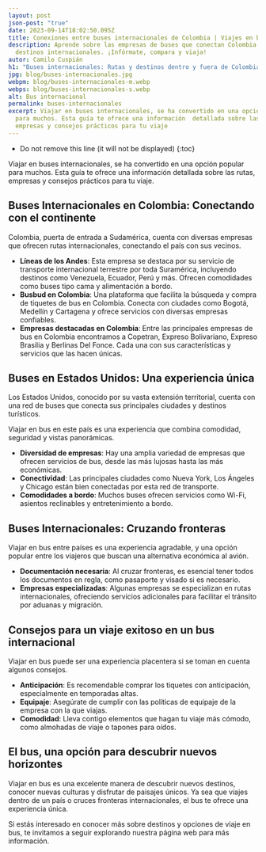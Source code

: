 ```yaml
---
layout: post
json-post: "true"
date: 2023-09-14T18:02:50.095Z
title: Conexiones entre buses internacionales de Colombia | Viajes en bus
description: Aprende sobre las empresas de buses que conectan Colombia con
  destinos internacionales. ¡Infórmate, compara y viaja!
autor: Camilo Cuspián
h1: "Buses internacionales: Rutas y destinos dentro y fuera de Colombia"
jpg: blog/buses-internacionales.jpg
webpm: blog/buses-internacionales-m.webp
webps: blog/buses-internacionales-s.webp
alt: Bus internacional
permalink: buses-internacionales
excerpt: Viajar en buses internacionales, se ha convertido en una opción popular
  para muchos. Esta guía te ofrece una información  detallada sobre las rutas,
  empresas y consejos prácticos para tu viaje
---
```

* Do not remove this line (it will not be displayed)
  {:toc}

Viajar en buses internacionales, se ha convertido en una opción popular para muchos. Esta guía te ofrece una información  detallada sobre las rutas, empresas y consejos prácticos para tu viaje.

## Buses Internacionales en Colombia: Conectando con el continente

Colombia, puerta de entrada a Sudamérica, cuenta con diversas empresas que ofrecen rutas internacionales, conectando el país con sus vecinos.

* **Líneas de los Andes**: Esta empresa se destaca por su servicio de transporte internacional terrestre por toda Suramérica, incluyendo destinos como Venezuela, Ecuador, Perú y más. Ofrecen comodidades como buses tipo cama y alimentación a bordo.
* **Busbud en Colombia**: Una plataforma que facilita la búsqueda y compra de tiquetes de bus en Colombia. Conecta con ciudades como Bogotá, Medellín y Cartagena y ofrece servicios con diversas empresas confiables.
* **Empresas destacadas en Colombia**: Entre las principales empresas de bus en Colombia encontramos a Copetran, Expreso Bolivariano, Expreso Brasilia y Berlinas Del Fonce. Cada una con sus características y servicios que las hacen únicas.



## Buses en Estados Unidos: Una experiencia única

Los Estados Unidos, conocido por su vasta extensión territorial, cuenta con una red de buses que conecta sus principales ciudades y destinos turísticos. 

Viajar en bus en este país es una experiencia que combina comodidad, seguridad y vistas panorámicas.

* **Diversidad de empresas**: Hay una amplia variedad de empresas que ofrecen servicios de bus, desde las más lujosas hasta las más económicas.
* **Conectividad**: Las principales ciudades como Nueva York, Los Ángeles y Chicago están bien conectadas por esta red de transporte.
* **Comodidades a bordo**: Muchos buses ofrecen servicios como Wi-Fi, asientos reclinables y entretenimiento a bordo.

## Buses Internacionales: Cruzando fronteras

Viajar en bus entre países es una experiencia agradable, y una opción popular entre los viajeros que buscan una alternativa económica al avión.  

* **Documentación necesaria**: Al cruzar fronteras, es esencial tener todos los documentos en regla, como pasaporte y visado si es necesario.
* **Empresas especializadas**: Algunas empresas se especializan en rutas internacionales, ofreciendo servicios adicionales para facilitar el tránsito por aduanas y migración.

## Consejos para  un viaje exitoso en un bus internacional 

Viajar en bus puede ser una experiencia placentera si se toman en cuenta algunos consejos.

* **Anticipación**: Es recomendable comprar los tiquetes con anticipación, especialmente en temporadas altas.
* **Equipaje**: Asegúrate de cumplir con las políticas de equipaje de la empresa con la que viajas.
* **Comodidad**: Lleva contigo elementos que hagan tu viaje más cómodo, como almohadas de viaje o tapones para oídos.

## El bus, una opción para descubrir nuevos horizontes

Viajar en bus es una excelente manera de descubrir nuevos destinos, conocer nuevas culturas y disfrutar de paisajes únicos. Ya sea que viajes dentro de un país o cruces fronteras internacionales, el bus te ofrece una experiencia única. 

Si estás interesado en conocer más sobre destinos y opciones de viaje en bus, te invitamos a seguir explorando nuestra página web para más información.